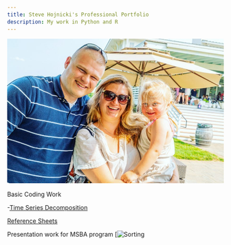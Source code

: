```yaml
---
title: Steve Hojnicki's Professional Portfolio
description: My work in Python and R
---
```


![My Picture](/pics/family.jpg)

Basic Coding Work

-[Time Series Decomposition](/timeseries/index.md)


[Reference Sheets](https://github.com/Hojnicki/cheatsheets)


Presentation work for MSBA program
[![Sorting](https://youtu.be/apOBmeJkpdI)
